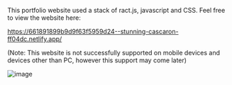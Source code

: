This portfolio website used a stack of ract.js, javascript and CSS. Feel free to view the website here:

https://661891899b9d9f63f5959d24--stunning-cascaron-ff04dc.netlify.app/

(Note: This website is not successfully supported on mobile devices and devices other than PC, however this support may come later)


![image](https://github.com/BAronHW/Portfolio-website/assets/63551617/4481b829-f3f1-4054-a10a-d3c2e4e6223f)

 
 
